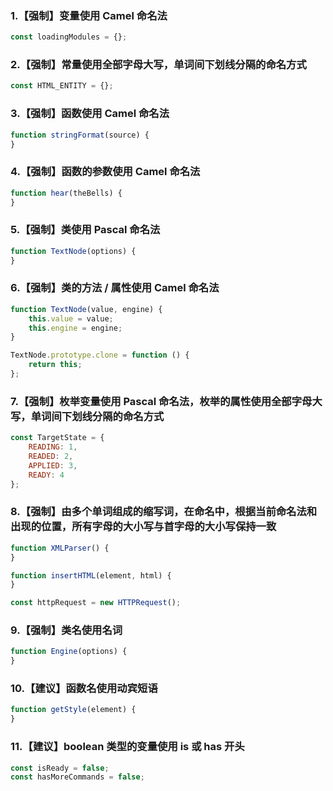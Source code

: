 ### 1.【强制】变量使用 Camel 命名法

``` js
const loadingModules = {};
```

### 2.【强制】常量使用全部字母大写，单词间下划线分隔的命名方式

``` js
const HTML_ENTITY = {};
```

### 3.【强制】函数使用 Camel 命名法

``` js
function stringFormat(source) {
}
```

### 4.【强制】函数的参数使用 Camel 命名法

``` js
function hear(theBells) {
}
```

### 5.【强制】类使用 Pascal 命名法

``` js
function TextNode(options) {
}
```

### 6.【强制】类的方法 / 属性使用 Camel 命名法

``` js
function TextNode(value, engine) {
    this.value = value;
    this.engine = engine;
}

TextNode.prototype.clone = function () {
    return this;
};
```

### 7.【强制】枚举变量使用 Pascal 命名法，枚举的属性使用全部字母大写，单词间下划线分隔的命名方式

``` js
const TargetState = {
    READING: 1,
    READED: 2,
    APPLIED: 3,
    READY: 4
};
```

### 8.【强制】由多个单词组成的缩写词，在命名中，根据当前命名法和出现的位置，所有字母的大小写与首字母的大小写保持一致

``` js
function XMLParser() {
}

function insertHTML(element, html) {
}

const httpRequest = new HTTPRequest();
```

### 9.【强制】类名使用名词

``` js
function Engine(options) {
}
```

### 10.【建议】函数名使用动宾短语

``` js
function getStyle(element) {
}
```

### 11.【建议】boolean 类型的变量使用 is 或 has 开头

``` js
const isReady = false;
const hasMoreCommands = false;
```
